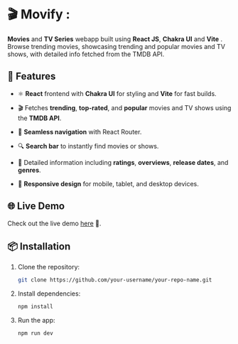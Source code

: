 # 🎬 Movify : 

**Movies** and **TV Series** webapp built using **React JS**,  **Chakra UI** and **Vite** . Browse trending movies, showcasing trending and popular movies and TV shows, with detailed info fetched from the TMDB API.


## 🚀 Features

- ⚛️ **React** frontend with **Chakra UI** for styling and **Vite** for fast builds.

- 🎬 Fetches **trending**, **top-rated**, and **popular** movies and TV shows using the **TMDB API**.

- 🔗 **Seamless navigation** with React Router.

- 🔍 **Search bar** to instantly find movies or shows.

- 📝 Detailed information including **ratings**, **overviews**, **release dates**, and **genres**.

- 📱 **Responsive design** for mobile, tablet, and desktop devices.


## 🌐 Live Demo

Check out the live demo [here](https://your-live-demo-link.com) 🔗.


## 📦 Installation

1. Clone the repository:
   ```bash
   git clone https://github.com/your-username/your-repo-name.git


2. Install dependencies:
    ```bash
    npm install


3. Run the app:
    ```bash
    npm run dev    
